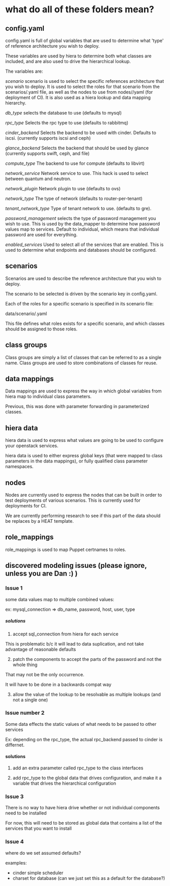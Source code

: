 # what do all of these folders mean?

## config.yaml

config.yaml is full of global variables that are used
to determine what 'type' of reference architecture you wish
to deploy.

These variables are used by hiera to determine both what
classes are included, and are also used to drive the hierarchical
lookup.

The variables are:

  *scenario* scenario is used to select the specific references architecture
  that you wish to deploy. It is used to select the roles for that scenario
  from the scenarios/<scenario>.yaml file, as well as the nodes to use from
  nodes/<scenario>/yaml (for deployment of CI). It is also used as a hiera
  lookup and data mapping hierarchy.

  *db_type* selects the database to use (defaults to mysql)

  *rpc_type* Selects the rpc type to use (defaults to rabbitmq)

  *cinder_backend* Selects the backend to be used with cinder. Defaults to iscsi.
  (currently supports iscsi and ceph)

  *glance_backend* Selects the backend that should be used by glance (currently
  supports swift, ceph, and file)

  *compute_type* The backend to use for compute (defaults to libvirt)

  *network_service* Network service to use. This hack is used to select between
  quantum and neutron.

  *network_plugin* Network plugin to use (defaults to ovs)

  *network_type* The type of network (defaults to router-per-tenant)

  *tenant_network_type* Type of tenant network to use. (defaults to gre).

  *password_management* selects the type of password management you wish to use.
  This is used by the data\_mapper to determine how password values map to services.
  Default to individual, which means that individual password are used for everything.

  *enabled_services* Used to select all of the services that are enabled. This is
  used to determine what endpoints and databases should be configured.

## scenarios

Scenarios are used to describe the reference architecture that you wish to
deploy.

The scenario to be selected is driven by the scenario
key in config.yaml.

Each of the roles for a specific scenario is specified in its scenario
file:

  data/scenario/<scenario>.yaml

This file defines what roles exists for a specific scenario, and which classes
should be assigned to those roles.

## class groups

Class groups are simply a list of classes that can be referred
to as a single name. Class groups are used to store combinations
of classes for reuse.

## data mappings

Data mappings are used to express the way in which
global variables from hiera map to individual class parameters.

Previous, this was done with parameter forwarding in parameterized
classes.

## hiera data

hiera data is used to express what values are going to be used to
configure your openstack services.

hiera data is used to either express global keys (that were mapped to
class parameters in the data mappings), or fully qualified class parameter
namespaces.

## nodes

Nodes are currently used to express the nodes that can be built
in order to test deployments of various scenarios. This is currently
used for deployments for CI.

We are currently performing research to see if this part of the data
should be replaces by a HEAT template.

## role\_mappings

role\_mappings is used to map Puppet certnames to roles.

## discovered modeling issues (please ignore, unless you are Dan :) )

### Issue 1

some data values map to multiple combined values:

   ex: mysql\_connection => db\_name, password, host, user, type

##### solutions

1. accept sql\_connection from hiera for each service

This is problematic b/c it will lead to data suplication, and not take advantage of
reasonable defaults

2. patch the components to accept the parts of the password and not the whole thing

That may not be the only occurrence.

It will have to be done in a backwards compat way

3. allow the value of the lookup to be resolvable as multiple lookups (and not a single one)

### Issue number 2

Some data effects the static values of what needs to be passed to other services

Ex: depending on the rpc\_type, the actual rpc\_backend passed to cinder is differnet.

#### solutions

1. add an extra parameter called rpc\_type to the class interfaces

2. add rpc\_type to the global data that drives configuration, and make it a variable
that drives the hierarchical configuration

### Issue 3

There is no way to have hiera drive whether or not individual components need to be installed

For now, this will need to be stored as global data that contains a list of the services that
you want to install

### Issue 4

where do we set assumed defaults?

examples:
  - cinder simple scheduler
  - charset for database (can we just set this as a default for the database?)
